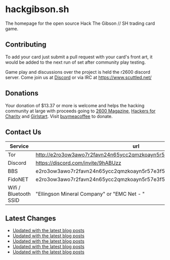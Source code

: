# hackgibson.sh
The homepage for the open source Hack The Gibson // SH trading card game.


## Contributing

To add your card just submit a pull request with your card's front art, it would be added to the next run of set after community play testing.

Game play and discussions over the project is held the r2600 discord server. Come join us at [Discord](https://discord.com/invite/9hABUzz) or via IRC at https://www.scuttled.net/


## Donations

Your donation of $13.37 or more is welcome and helps the hacking community at large with proceeds going to [2600 Magazine](https://2600.com/), [Hackers for Charity](https://hackersforcharity.org) and [Girlstart](https://girlstart.org).  Visit [buymeacoffee](https://www.buymeacoffee.com/hackgibson.sh) to donate.


## Contact Us

Service | url
-|-
Tor | http://e2ro3ow3awo7r2favn24n65ycc2qmzkoayn5r57e3f56nvjwdcgg32ad.onion
Discord | https://discord.com/invite/9hABUzz
BBS | e2ro3ow3awo7r2favn24n65ycc2qmzkoayn5r57e3f56nvjwdcgg32ad.onion:23
FidoNET | e2ro3ow3awo7r2favn24n65ycc2qmzkoayn5r57e3f56nvjwdcgg32ad.onion:24554
Wifi / Bluetooth SSID | "Ellingson Mineral Company" or "EMC Net - <fidonet address>"

## Latest Changes
<!-- BLOG-POST-LIST:START -->
- [Updated with the latest blog posts](https://github.com/DFW2600/hackgibson.sh/commit/6f24635dc67743176982ba49175414c5793604c5)
- [Updated with the latest blog posts](https://github.com/DFW2600/hackgibson.sh/commit/2ae1d58f6e089c19f825cfd85e8d3f1f036a32e0)
- [Updated with the latest blog posts](https://github.com/DFW2600/hackgibson.sh/commit/e18fec348f972af904e96735238c16dfba4c5b5c)
- [Updated with the latest blog posts](https://github.com/DFW2600/hackgibson.sh/commit/dff5129d7369a02e9da9c85c0823d84de49f8235)
- [Updated with the latest blog posts](https://github.com/DFW2600/hackgibson.sh/commit/51c35aa2d0081eaa2a49a6a4cbe5ad97687b2a03)
<!-- BLOG-POST-LIST:END -->

